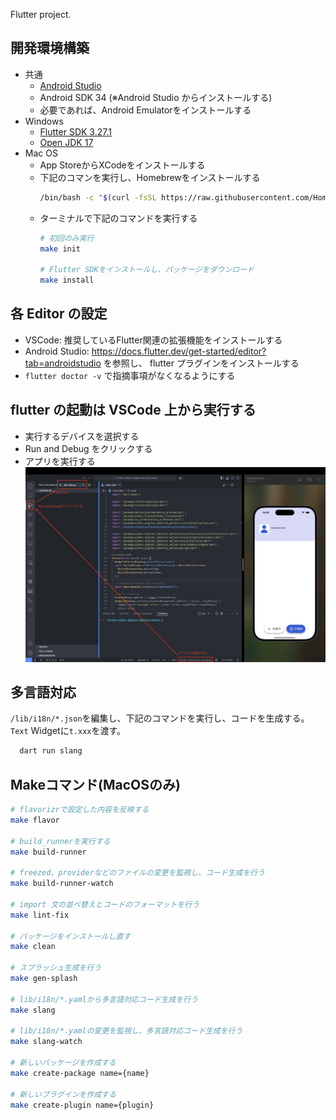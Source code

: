 Flutter project.

## 開発環境構築
- 共通
  - [Android Studio](https://developer.android.com/studio)
  - Android SDK 34 (※Android Studio からインストールする)
  - 必要であれば、Android Emulatorをインストールする
- Windows
  - [Flutter SDK 3.27.1](https://docs.flutter.dev/release/archive)
  - [Open JDK 17](https://jdk.java.net/archive/)
- Mac OS
  - App StoreからXCodeをインストールする
  - 下記のコマンを実行し、Homebrewをインストールする
    ``` bash
    /bin/bash -c "$(curl -fsSL https://raw.githubusercontent.com/Homebrew/install/HEAD/install.sh)"
    ```
  - ターミナルで下記のコマンドを実行する
    ```bash
    # 初回のみ実行
    make init

    # Flutter SDKをインストールし、パッケージをダウンロード
    make install
    ```

## 各 Editor の設定
- VSCode: 推奨しているFlutter関連の拡張機能をインストールする
- Android Studio: https://docs.flutter.dev/get-started/editor?tab=androidstudio を参照し、 flutter プラグインをインストールする
- `flutter doctor -v` で指摘事項がなくなるようにする

## flutter の起動は VSCode 上から実行する
- 実行するデバイスを選択する
- Run and Debug をクリックする
- アプリを実行する
![run_and_debug](docs/img/vscode.png)

## 多言語対応
`/lib/i18n/*.json`を編集し、下記のコマンドを実行し、コードを生成する。
`Text` Widgetに`t.xxx`を渡す。
  ```bash
    dart run slang
  ```

## Makeコマンド(MacOSのみ)
  
  ```bash
  # flavorizrで設定した内容を反映する
  make flavor

  # build_runnerを実行する
  make build-runner

  # freezed、providerなどのファイルの変更を監視し、コード生成を行う
  make build-runner-watch

  # import 文の並べ替えとコードのフォーマットを行う
  make lint-fix

  # パッケージをインストールし直す
  make clean

  # スプラッシュ生成を行う
  make gen-splash

  # lib/i18n/*.yamlから多言語対応コード生成を行う
  make slang

  # lib/i18n/*.yamlの変更を監視し、多言語対応コード生成を行う
  make slang-watch

  # 新しいパッケージを作成する
  make create-package name={name}

  # 新しいプラグインを作成する
  make create-plugin name={plugin}
  ```
